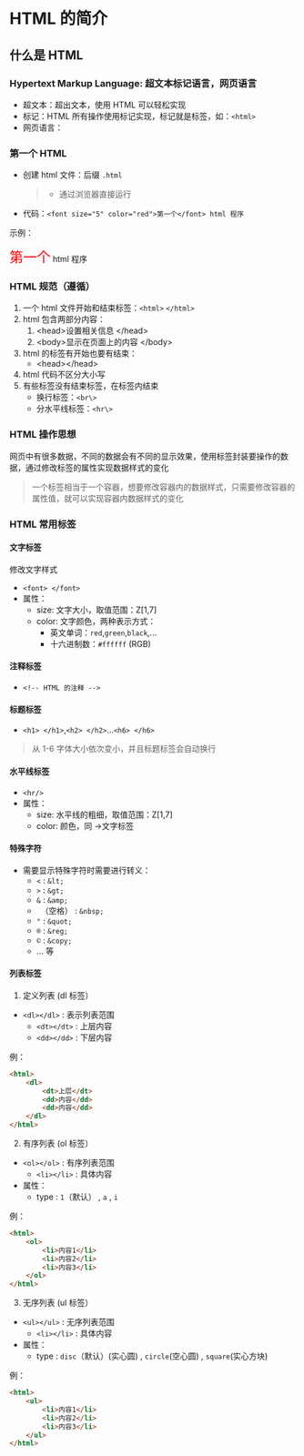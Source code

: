 # HTML 的简介

## 什么是 HTML

### Hypertext Markup Language: 超文本标记语言，网页语言

- 超文本：超出文本，使用 HTML 可以轻松实现
- 标记：HTML 所有操作使用标记实现，标记就是标签，如：`<html>`
- 网页语言：

### 第一个 HTML

- 创建 html 文件：后缀 `.html`
	> - 通过浏览器直接运行
- 代码：`<font size="5" color="red">第一个</font> html 程序`

示例：
<html><font size="5" color="red">第一个</font> html 程序</html>

### HTML 规范（遵循）

1. 一个 html 文件开始和结束标签：`<html>` `</html>`
2. html 包含两部分内容：
	1. \<head>设置相关信息 \</head>
	2. \<body>显示在页面上的内容 \</body>
3. html 的标签有开始也要有结束：
	- \<head>\</head>
4. html 代码不区分大小写
5. 有些标签没有结束标签，在标签内结束
	- 换行标签：`<br\>`
	- 分水平线标签：`<hr\>`

### HTML 操作思想

网页中有很多数据，不同的数据会有不同的显示效果，使用标签封装要操作的数据，通过修改标签的属性实现数据样式的变化
> 一个标签相当于一个容器，想要修改容器内的数据样式，只需要修改容器的属性值，就可以实现容器内数据样式的变化

### HTML 常用标签

#### 文字标签

修改文字样式

- `<font> </font>`
- 属性：
	- size: 文字大小，取值范围：Z[1,7]
	- color: 文字颜色，两种表示方式：
		- 英文单词：`red`,`green`,`black`,...
		- 十六进制数：`#ffffff` (RGB)

#### 注释标签

- `<!-- HTML 的注释 -->`

#### 标题标签

- `<h1> </h1>`,`<h2> </h2>`...`<h6> </h6>`

> 从 1-6 字体大小依次变小，并且标题标签会自动换行

#### 水平线标签

- `<hr/>`
- 属性：
	- size: 水平线的粗细，取值范围：Z[1,7]
	- color: 颜色，同 ->文字标签

#### 特殊字符

- 需要显示特殊字符时需要进行转义：
	- `<` : `&lt;`
	- `>` : `&gt;`
	- `&` : `&amp;`
	- ` `（空格） : `&nbsp;`
	- `"` : `&quot;`
	- `®` : `&reg;`
	- `©` : `&copy;`
	- ... 等

#### 列表标签

1. 定义列表 (dl 标签）
- `<dl></dl>` : 表示列表范围
	- `<dt></dt>` : 上层内容
	- `<dd></dd>` : 下层内容

例：

```html
<html>
	<dl>
		<dt>上层</dt>
		<dd>内容</dd>
		<dd>内容</dd>
	</dl>
</html>
```

2. 有序列表 (ol 标签）
- `<ol></ol>` : 有序列表范围
	- `<li></li>` : 具体内容
- 属性：
	- type : `1`（默认） , `a` , `i`

例：

```html
<html>
	<ol>
		<li>内容1</li>
		<li>内容2</li>
		<li>内容3</li>
	</ol>
</html>
```

3. 无序列表 (ul 标签）
- `<ul></ul>` : 无序列表范围
	- `<li></li>` : 具体内容
- 属性：
	- type : `disc`（默认）(实心圆) , `circle`(空心圆) , `square`(实心方块)
	
例：

```html
<html>
	<ul>
		<li>内容1</li>
		<li>内容2</li>
		<li>内容3</li>
	</ul>
</html>
```